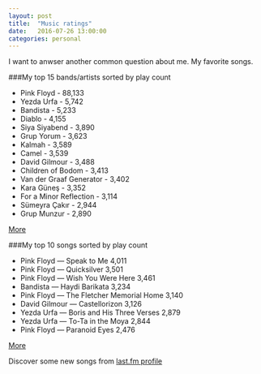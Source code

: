 ```yaml
---
layout: post
title:  "Music ratings"
date:   2016-07-26 13:00:00
categories: personal
---
```


I want to anwser another common question about me. My favorite songs.

###My top 15 bands/artists sorted by play count
- Pink Floyd - 88,133
- Yezda Urfa - 5,742
- Bandista - 5,233
- Diablo - 4,155
- Siya Siyabend  - 3,890
- Grup Yorum - 3,623
- Kalmah - 3,589
- Camel - 3,539
- David Gilmour - 3,488
- Children of Bodom - 3,413
- Van der Graaf Generator - 3,402
- Kara Güneş - 3,352
- For a Minor Reflection - 3,114
- Sümeyra Çakır - 2,944
- Grup Munzur - 2,890

[More](http://www.last.fm/user/hasantayyar/library/artists?date_preset=ALL_TIME)

###My top 10 songs sorted by play count

- Pink Floyd — Speak to Me 4,011
- Pink Floyd — Quicksilver 3,501
- Pink Floyd — Wish You Were Here 3,461
- Bandista — Haydi Barikata 3,234
- Pink Floyd — The Fletcher Memorial Home 3,140
- David Gilmour — Castellorizon 3,126
- Yezda Urfa — Boris and His Three Verses 2,879
- Yezda Urfa — To-Ta in the Moya  2,844
- Pink Floyd — Paranoid Eyes  2,476

[More](http://www.last.fm/user/hasantayyar/library/tracks?date_preset=ALL_TIME)



Discover some new songs from [last.fm profile](http://www.last.fm/user/hasantayyar)
